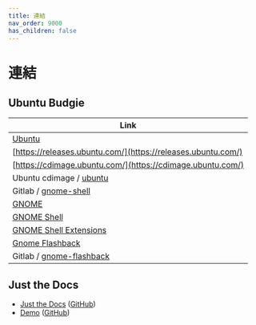 ```yaml
---
title: 連結
nav_order: 9000
has_children: false
---
```


# 連結


## Ubuntu Budgie

| Link |
| ---- |
| [Ubuntu](https://ubuntu.com/) |
| [https://releases.ubuntu.com/](https://releases.ubuntu.com/) |
| [https://cdimage.ubuntu.com/](https://cdimage.ubuntu.com/) |
| Ubuntu cdimage / [ubuntu](https://cdimage.ubuntu.com/ubuntu/) |
| Gitlab / [gnome-shell](https://gitlab.gnome.org/GNOME/gnome-shell) |
| [GNOME](https://www.gnome.org/) |
| [GNOME Shell](https://wiki.gnome.org/Projects/GnomeShell) |
| [GNOME Shell Extensions](https://extensions.gnome.org/) |
| [Gnome Flashback](https://wiki.gnome.org/Projects/GnomeFlashback) |
| Gitlab / [gnome-flashback](https://gitlab.gnome.org/GNOME/gnome-flashback) |




## Just the Docs

* [Just the Docs](https://pmarsceill.github.io/just-the-docs/) ([GitHub](https://github.com/pmarsceill/just-the-docs))
* [Demo](https://pmarsceill.github.io/jtd-remote/) ([GitHub](https://github.com/pmarsceill/jtd-remote))
